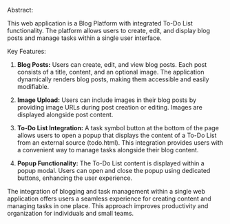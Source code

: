 Abstract:

This web application is a Blog Platform with integrated To-Do List functionality. The platform allows users to create, edit, and display blog posts and manage tasks within a single user interface.

Key Features:

1. **Blog Posts:** Users can create, edit, and view blog posts. Each post consists of a title, content, and an optional image. The application dynamically renders blog posts, making them accessible and easily modifiable.

2. **Image Upload:** Users can include images in their blog posts by providing image URLs during post creation or editing. Images are displayed alongside post content.

3. **To-Do List Integration:** A task symbol button at the bottom of the page allows users to open a popup that displays the content of a To-Do List from an external source (todo.html). This integration provides users with a convenient way to manage tasks alongside their blog content.

4. **Popup Functionality:** The To-Do List content is displayed within a popup modal. Users can open and close the popup using dedicated buttons, enhancing the user experience.

The integration of blogging and task management within a single web application offers users a seamless experience for creating content and managing tasks in one place. This approach improves productivity and organization for individuals and small teams.
